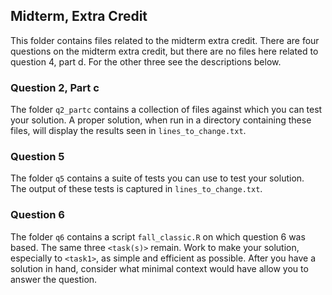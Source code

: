 ## Midterm, Extra Credit

This folder contains files related to the midterm extra credit.
There are four questions on the midterm extra credit, but there
are no files here related to question 4, part d.  For the other three
see the descriptions below.

### Question 2, Part c

The folder `q2_partc` contains a collection of files against which you can test your
solution. A proper solution, when run in a directory containing these files, will
display the results seen in `lines_to_change.txt`.

### Question 5

The folder `q5` contains a suite of tests you can use to test your solution.  
The output of these tests is captured in `lines_to_change.txt`.

### Question 6

The folder `q6` contains a script `fall_classic.R` on which question 6 was based.
The same three `<task(s)>` remain. Work to make your solution, especially to 
`<task1>`, as simple and efficient as possible. After you have a solution in hand,
consider what minimal context would have allow you to answer the question.



